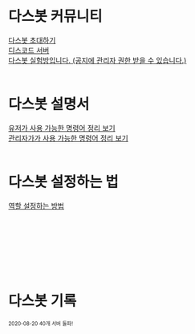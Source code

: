 # 다스봇 커뮤니티
<a href="https://discord.com/api/oauth2/authorize?client_id=689723237403197511&permissions=8&scope=bot">다스봇 초대하기</a><br>
<a href="https://discord.gg/xCZKBGY">디스코드 서버</a><br>
<a href="https://discord.gg/3XBuSNg">다스봇 실험방입니다. (공지에 관리자 권한 받을 수 있습니다.)</a><br>
<br>
# 다스봇 설명서
<a href="https://docs.dosbot.tk/commands/customcommand/">유저가 사용 가능한 명령어 정리 보기</a><br>
<a href="https://docs.dosbot.tk/commands/">관리자가가 사용 가능한 명령어 정리 보기</a><br>
<br>
# 다스봇 설정하는 법
<a href="https://youtu.be/2CbPQ74X6zs">역할 설정하는 방법</a><br><br><br><br><br><br><br><br>
# 다스봇 기록

<p style="font-size: 10px">2020-08-20 40개 서버 돌파!</p>

